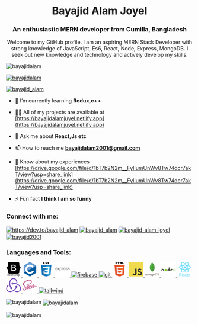 <h1 align="center">Bayajid Alam Joyel</h1>
<h3 align='center'>An enthusiastic MERN developer from Cumilla, Bangladesh</h3>
<p align='center'>Welcome to my GitHub profile. I am an aspiring MERN Stack Developer with strong knowledge of JavaScript, Es6, React, Node, Express, MongoDB. I seek out new knowledge and technology and actively develop my skills.</p>




<p align="left"> <img src="https://komarev.com/ghpvc/?username=bayajidalam&label=Profile%20views&color=0e75b6&style=flat" alt="bayajidalam" /> </p>

<p align="left"> <a href="https://github.com/ryo-ma/github-profile-trophy"><img src="https://github-profile-trophy.vercel.app/?username=bayajidalam" alt="bayajidalam" /></a> </p>

<p align="left"> <a href="https://twitter.com/bayajid_alam" target="blank"><img src="https://img.shields.io/twitter/follow/bayajid_alam?logo=twitter&style=for-the-badge" alt="bayajid_alam" /></a> </p>

- 🌱 I’m currently learning **Redux,c++**

- 👨‍💻 All of my projects are available at [https://bayajidalamjuyel.netlify.app](https://bayajidalamjuyel.netlify.app)

- 💬 Ask me about **React,Js etc**

- 📫 How to reach me **bayajidalam2001@gmail.com**

- 📄 Know about my experiences [https://drive.google.com/file/d/1bT7b2N2m__FylIumUnWv8Tw74dcr7akT/view?usp=share_link](https://drive.google.com/file/d/1bT7b2N2m__FylIumUnWv8Tw74dcr7akT/view?usp=share_link)

- ⚡ Fun fact **I think I am so funny**

<h3 align="left">Connect with me:</h3>
<p align="left">
<a href="https://dev.to/bayajid_alam" target="blank"><img align="center" src="https://raw.githubusercontent.com/rahuldkjain/github-profile-readme-generator/master/src/images/icons/Social/devto.svg" alt="https://dev.to/bayajid_alam" height="30" width="40" /></a>
<a href="https://twitter.com/bayajid_alam" target="blank"><img align="center" src="https://raw.githubusercontent.com/rahuldkjain/github-profile-readme-generator/master/src/images/icons/Social/twitter.svg" alt="bayajid_alam" height="30" width="40" /></a>
<a href="https://linkedin.com/in/bayajid-alam-joyel" target="blank"><img align="center" src="https://raw.githubusercontent.com/rahuldkjain/github-profile-readme-generator/master/src/images/icons/Social/linked-in-alt.svg" alt="bayajid-alam-joyel" height="30" width="40" /></a>
<a href="https://fb.com/bayajid2001" target="blank"><img align="center" src="https://raw.githubusercontent.com/rahuldkjain/github-profile-readme-generator/master/src/images/icons/Social/facebook.svg" alt="bayajid2001" height="30" width="40" /></a>
</p>

<h3 align="left">Languages and Tools:</h3>
<p align="left"> <a href="https://getbootstrap.com" target="_blank" rel="noreferrer"> <img src="https://raw.githubusercontent.com/devicons/devicon/master/icons/bootstrap/bootstrap-plain-wordmark.svg" alt="bootstrap" width="40" height="40"/> </a> <a href="https://www.cprogramming.com/" target="_blank" rel="noreferrer"> <img src="https://raw.githubusercontent.com/devicons/devicon/master/icons/c/c-original.svg" alt="c" width="40" height="40"/> </a> <a href="https://www.w3schools.com/css/" target="_blank" rel="noreferrer"> <img src="https://raw.githubusercontent.com/devicons/devicon/master/icons/css3/css3-original-wordmark.svg" alt="css3" width="40" height="40"/> </a> <a href="https://expressjs.com" target="_blank" rel="noreferrer"> <img src="https://raw.githubusercontent.com/devicons/devicon/master/icons/express/express-original-wordmark.svg" alt="express" width="40" height="40"/> </a> <a href="https://firebase.google.com/" target="_blank" rel="noreferrer"> <img src="https://www.vectorlogo.zone/logos/firebase/firebase-icon.svg" alt="firebase" width="40" height="40"/> </a> <a href="https://git-scm.com/" target="_blank" rel="noreferrer"> <img src="https://www.vectorlogo.zone/logos/git-scm/git-scm-icon.svg" alt="git" width="40" height="40"/> </a> <a href="https://www.w3.org/html/" target="_blank" rel="noreferrer"> <img src="https://raw.githubusercontent.com/devicons/devicon/master/icons/html5/html5-original-wordmark.svg" alt="html5" width="40" height="40"/> </a> <a href="https://developer.mozilla.org/en-US/docs/Web/JavaScript" target="_blank" rel="noreferrer"> <img src="https://raw.githubusercontent.com/devicons/devicon/master/icons/javascript/javascript-original.svg" alt="javascript" width="40" height="40"/> </a> <a href="https://www.mongodb.com/" target="_blank" rel="noreferrer"> <img src="https://raw.githubusercontent.com/devicons/devicon/master/icons/mongodb/mongodb-original-wordmark.svg" alt="mongodb" width="40" height="40"/> </a> <a href="https://nodejs.org" target="_blank" rel="noreferrer"> <img src="https://raw.githubusercontent.com/devicons/devicon/master/icons/nodejs/nodejs-original-wordmark.svg" alt="nodejs" width="40" height="40"/> </a> <a href="https://reactjs.org/" target="_blank" rel="noreferrer"> <img src="https://raw.githubusercontent.com/devicons/devicon/master/icons/react/react-original-wordmark.svg" alt="react" width="40" height="40"/> </a> <a href="https://redux.js.org" target="_blank" rel="noreferrer"> <img src="https://raw.githubusercontent.com/devicons/devicon/master/icons/redux/redux-original.svg" alt="redux" width="40" height="40"/> </a> <a href="https://sass-lang.com" target="_blank" rel="noreferrer"> <img src="https://raw.githubusercontent.com/devicons/devicon/master/icons/sass/sass-original.svg" alt="sass" width="40" height="40"/> </a> <a href="https://tailwindcss.com/" target="_blank" rel="noreferrer"> <img src="https://www.vectorlogo.zone/logos/tailwindcss/tailwindcss-icon.svg" alt="tailwind" width="40" height="40"/> </a> </p>

<p><img align="left" src="https://github-readme-stats.vercel.app/api/top-langs?username=bayajidalam&show_icons=true&locale=en&layout=compact" alt="bayajidalam" /></p>

<p>&nbsp;<img align="center" src="https://github-readme-stats.vercel.app/api?username=bayajidalam&show_icons=true&locale=en" alt="bayajidalam" /></p>

<p><img align="center" src="https://github-readme-streak-stats.herokuapp.com/?user=bayajidalam&" alt="bayajidalam" /></p>
